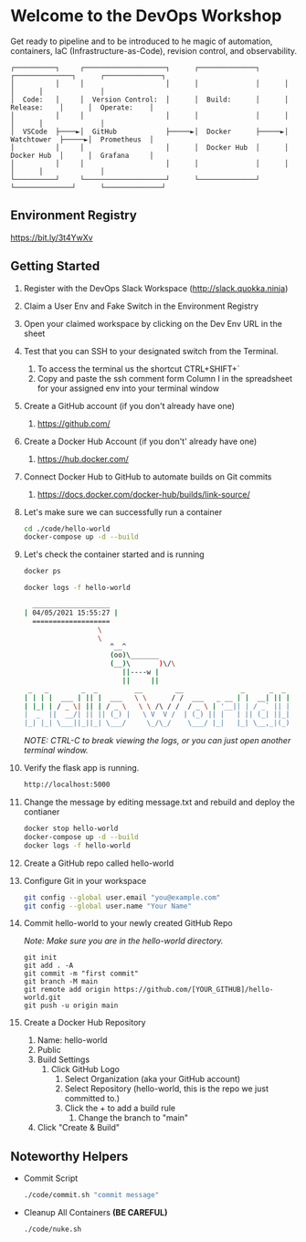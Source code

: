 # Welcome to the DevOps Workshop

Get ready to pipeline and to be introduced to he magic of automation, containers, IaC (Infrastructure-as-Code), revision control, and observability.

```text
┌──────────┐     ┌────────────────────┐      ┌──────────────┐      ┌──────────────┐      ┌──────────────┐
│          │     │                    │      │              │      │              │      │              │
│  Code:   │     │  Version Control:  │      │  Build:      │      │  Release:    │      │  Operate:    │
│          │     │                    │      │              │      │              │      │              │
│  VSCode  ├────►│  GitHub            ├─────►│  Docker      ├─────►│  Watchtower  ├─────►│  Prometheus  │
│          │     │                    │      │  Docker Hub  │      │  Docker Hub  │      │  Grafana     │
│          │     │                    │      │              │      │              │      │              │
└──────────┘     └────────────────────┘      └──────────────┘      └──────────────┘      └──────────────┘
````

## Environment Registry

https://bit.ly/3t4YwXv

## Getting Started

1. Register with the DevOps Slack Workspace (http://slack.quokka.ninja)

2. Claim a User Env and Fake Switch in the Environment Registry

3. Open your claimed workspace by clicking on the Dev Env URL in the sheet

4. Test that you can SSH to your designated switch from the Terminal.
   1. To access the terminal us the shortcut CTRL+SHIFT+`
   2. Copy and paste the ssh comment form Column I in the spreadsheet for your assigned env into your terminal window

5. Create a GitHub account (if you don't already have one)
   1. https://github.com/

6. Create a Docker Hub Account (if you don't' already have one)
   1. https://hub.docker.com/

7. Connect Docker Hub to GitHub to automate builds on Git commits
   1. https://docs.docker.com/docker-hub/builds/link-source/

8. Let's make sure we can successfully run a container

      ```bash
      cd ./code/hello-world
      docker-compose up -d --build
      ```

9. Let's check the container started and is running

      ```bash
      docker ps
      ```

      ```bash
      docker logs -f hello-world

        ___________________
      | 04/05/2021 15:55:27 |
        ===================
                        \
                        \
                           ^__^
                           (oo)\_______
                           (__)\       )\/\
                              ||----w |
                              ||     ||
       _   _        _  _         __        __              _      _  _
      | | | |  ___ | || |  ___   \ \      / /  ___   _ __ | |  __| || |
      | |_| | / _ \| || | / _ \   \ \ /\ / /  / _ \ | '__|| | / _` || |
      |  _  ||  __/| || || (_) |   \ V  V /  | (_) || |   | || (_| ||_|
      |_| |_| \___||_||_| \___/     \_/\_/    \___/ |_|   |_| \__,_|(_)
      ```

      *NOTE: CTRL-C to break viewing the logs, or you can just open another terminal window.*

10. Verify the flask app is running.

      ```html
      http://localhost:5000
      ```

11. Change the message by editing message.txt and rebuild and deploy the contianer

      ```bash
      docker stop hello-world
      docker-compose up -d --build
      docker logs -f hello-world
      ```

12. Create a GitHub repo called hello-world

13. Configure Git in your workspace

    ```bash
    git config --global user.email "you@example.com"
    git config --global user.name "Your Name"
    ```

14. Commit hello-world to your newly created GitHub Repo

      *Note:  Make sure you are in the hello-world directory.*

      ```text
      git init
      git add . -A
      git commit -m "first commit"
      git branch -M main
      git remote add origin https://github.com/[YOUR_GITHUB]/hello-world.git
      git push -u origin main
      ```

15. Create a Docker Hub Repository
    1. Name:  hello-world
    2. Public
    3. Build Settings
       1. Click GitHub Logo
          1. Select Organization (aka your GitHub account)
          2. Select Repository (hello-world, this is the repo we just committed to.)
          3. Click the + to add a build rule
             1. Change the branch to "main"
    4. Click "Create & Build"

## Noteworthy Helpers

- Commit Script

   ```sh
   ./code/commit.sh "commit message"
   ```

- Cleanup All Containers **(BE CAREFUL)**

   ```sh
   ./code/nuke.sh
   ```
